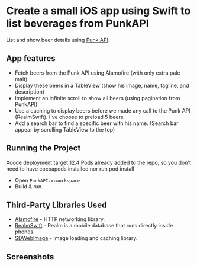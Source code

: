 # Create a small iOS app using Swift to list beverages from PunkAPI
List and show beer details using [Punk API](https://punkapi.com).

## App features

- Fetch beers from the Punk API using Alamofire (with only extra pale malt)
- Display these beers in a TableView (show his image, name, tagline, and description)
- Implement an infinite scroll to show all beers (using pagination from PunkAPI)
- Use a caching to display beers before we made any call to the Punk API (RealmSwift). I've choose to preload 5 beers.
- Add a search bar to find a specific beer with his name. (Search bar appear by scrolling TableView to the top)

## Running the Project
Xcode deployment target 12.4
Pods already added to the repo, so you don't need to have cocoapods installed nor run pod install

- Open `PunkAPI.xcworkspace`
- Build & run.

## Third-Party Libraries Used

- [Alamofire](https://github.com/Alamofire/Alamofire) - HTTP networking library.
- [RealmSwift](https://github.com/realm/realm-cocoa) - Realm is a mobile database that runs directly inside phones.
- [SDWebImage](https://github.com/SDWebImage/SDWebImage) - Image loading and caching library.

## Screenshots
